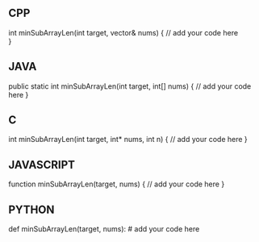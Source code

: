 ## CPP

int minSubArrayLen(int target, vector<int>& nums) {
    // add your code here    
}

## JAVA

public static int minSubArrayLen(int target, int[] nums) {
    // add your code here
}

## C

int minSubArrayLen(int target, int* nums, int n) {
    // add your code here
}

## JAVASCRIPT

function minSubArrayLen(target, nums) {
    // add your code here
}

## PYTHON


def minSubArrayLen(target, nums):
    # add your code here